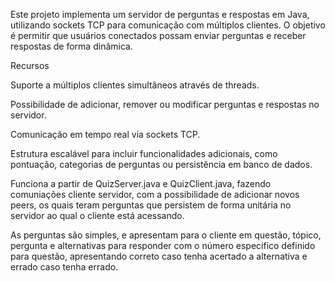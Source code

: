 Este projeto implementa um servidor de perguntas e respostas em Java, utilizando sockets TCP para comunicação com múltiplos clientes. 
O objetivo é permitir que usuários conectados possam enviar perguntas e receber respostas de forma dinâmica.

Recursos

Suporte a múltiplos clientes simultâneos através de threads.

Possibilidade de adicionar, remover ou modificar perguntas e respostas no servidor.

Comunicação em tempo real via sockets TCP.

Estrutura escalável para incluir funcionalidades adicionais, como pontuação, categorias de perguntas ou persistência em banco de dados.

Funciona a partir de QuizServer.java e QuizClient.java, fazendo comuniações cliente servidor, com a possibilidade de adicionar novos peers, os quais teram perguntas que persistem de forma unitária no servidor ao qual o cliente está acessando.

As perguntas são simples, e apresentam para o cliente em questão, tópico, pergunta e alternativas para responder com o número especifico definido para questão, apresentando correto caso tenha acertado a alternativa e errado caso tenha errado.
